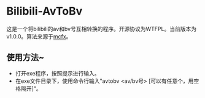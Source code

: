 Bilibili-AvToBv
===
这是一个将bilibili的av和bv号互相转换的程序。开源协议为WTFPL。当前版本为v1.0.0。算法来源于[mcfx](https://www.zhihu.com/question/381784377/answer/1099438784)。

使用方法~
---
* 打开exe程序，按照提示进行输入。
* 在exe文件目录下，使用命令行输入"avtobv \<av/bv号> \[可以有任意个，用空格隔开]"。